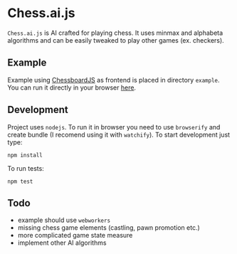 Chess.ai.js
===========
`Chess.ai.js` is AI crafted for playing chess. It uses minmax and alphabeta algorithms and can be easily tweaked to play other games (ex. checkers).

Example
-------
Example using [ChessboardJS](https://github.com/oakmac/chessboardjs/) as frontend is placed in directory `example`. You can run it directly in your browser [here](https://rawgit.com/krzkaczor/Chess.ai.js/master/example/index.html).

Development
-----------
Project uses `nodejs`. To run it in browser you need to use `browserify` and create bundle (I recomend using it with `watchify`). 
To start development just type:
		
	npm install
	
To run tests:
	
	npm test


Todo
----
- example should use `webworkers`
- missing chess game elements (castling, pawn promotion etc.)
- more complicated game state measure
- implement other AI algorithms
